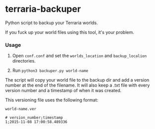# terraria-backuper

Python script to backup your Terraria worlds.

If you fuck up your world files using this tool, it's your problem.

### Usage

1. Open `conf.conf` and set the `worlds_location` and `backup_localion` directories.

2. Run `python3 backuper.py world-name`

The script will copy your world file to the backup dir and add a version number at the end of the filename. It will also keep a .txt file with every version number and a timestamp of when it was created.

This versioning file uses the following format:

`world-name.ver`
```
# version_number;timestamp
1;2015-11-08 17:00:58.489336
```
